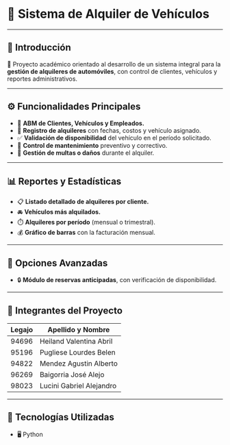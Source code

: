 # 🚗 **Sistema de Alquiler de Vehículos**


---

## 🧭 **Introducción**

📘 Proyecto académico orientado al desarrollo de un sistema integral para la **gestión de alquileres de automóviles**, con control de clientes, vehículos y reportes administrativos.

---

## ⚙️ **Funcionalidades Principales**

- 🧾 **ABM de Clientes, Vehículos y Empleados.**  
- 📅 **Registro de alquileres** con fechas, costos y vehículo asignado.  
- ✅ **Validación de disponibilidad** del vehículo en el período solicitado.  
- 🔧 **Control de mantenimiento** preventivo y correctivo.  
- 🚨 **Gestión de multas o daños** durante el alquiler.  

---

## 📊 **Reportes y Estadísticas**

- 📋 **Listado detallado de alquileres por cliente.**  
- 🚘 **Vehículos más alquilados.**  
- ⏱️ **Alquileres por período** (mensual o trimestral).  
- 💰 **Gráfico de barras** con la facturación mensual.  

---

## 🌟 **Opciones Avanzadas**

- 🔒 **Módulo de reservas anticipadas**, con verificación de disponibilidad.  

---

## 👥 **Integrantes del Proyecto**

| Legajo |Apellido y Nombre |
|--------------------|------------------------|
| 94696 | Heiland Valentina Abril|
| 95196 | Pugliese Lourdes Belen |
| 94822 | Mendez Agustin Alberto |
| 96269 | Baigorria José Alejo  |
| 98023 | Lucini Gabriel Alejandro |



---

## 🧩 **Tecnologías Utilizadas**

- 🖥️ Python




